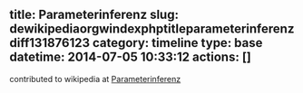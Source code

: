 title: Parameterinferenz
slug: dewikipediaorgwindexphptitleparameterinferenzdiff131876123
category: timeline
type: base
datetime: 2014-07-05 10:33:12
actions: []
---
contributed to wikipedia at [Parameterinferenz](https://de.wikipedia.org/w/index.php?title=Parameterinferenz&diff=131876123)

